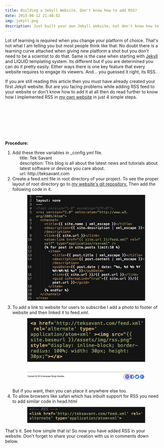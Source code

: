```yaml
---
title: Building a Jekyll Website. Don't know how to add RSS?
date: 2015-06-12 21:48:52
img: jekyll.png
description: Just built your own Jekyll website, but don't know how to add RSS feed to it? Then
---
```


<p class="intro"><span class="dropcap">L</span>ot of learning is required when you change your platform of choice. That's not what I am telling you but most people think like that. No doubt there is a learning curve attached when giving new platform a shot but you don't need to be a scientist to do that. Same is the case when starting with <a href="http://jekyllrb.com">Jekyll</a> and LIQUID templating system. Its different but if you are determined you can do it pretty easily. Either ways there is one key feature that every website requires to engage its viewers. And... you guessed it right, its RSS.</p>

<p>If you are still reading this article then you must have already created your first Jekyll website. But are you facing problems while adding RSS feed to your website or don't know how to add it at all then do read further to know how I implemented RSS in <a href="http://teksavant.com">my own website</a> in just 4 simple steps.</p>

<!-- Google adsens -->
<div style="width: 85%; margin: 20px auto;">
  <script async src="//pagead2.googlesyndication.com/pagead/js/adsbygoogle.js"></script>
<!-- landscape ad -->
<ins class="adsbygoogle"
     style="display:inline-block;width:728px;height:90px"
     data-ad-client="ca-pub-7301436099802085"
     data-ad-slot="8539476256"></ins>
<script>
(adsbygoogle = window.adsbygoogle || []).push({});
</script>
   </div>

<p><b>Procedure:</b></p>
<ol>
 <li>
   Add these three variables in _config.yml file.
    <ul style="list-style-type:none;">
    <li>title: Tek Savant</li>
    <li>description: This blog is all about the latest news and tutorials about latest software or devices you care about.</li>
    <li>url: http://teksavant.com</li>
    </ul>
 </li>
 
 <li>Create a feed.xml file in root directory of your project. To see the proper layout of root directory go to <a href="https://github.com/teksavant/teksavant.github.io">my website's git repository.</a> Then add the following code in it.
   <div style="width: 80%; margin: 10px auto;"><img src="/assets/blog-img/rssxmlcode.jpg" alt=""></div>
 </li>

 <li>
  To add a link to website for users to subscribe I add a photo to footer of website and then linked it to feed.xml.
  <div style="width: 80%; margin: 10px auto;"><img src="/assets/blog-img/Rss-footer.png" alt="">
  	<img src="/assets/blog-img/RSS-demo.png"></div>
  But if you want, then you can place it anywhere else too.
 </li>

  <li>
   To allow browsers like safari which has inbuilt support for RSS you need to add similar code in head.html
   <div style="width: 80%; margin: 10px auto;"><img src="/assets/blog-img/rss-head.png" alt=""></div>
  </li>
</ol>

<p>That's it. See how simple that is! So now you have added RSS in your website. Don't forget to share your creation with us in comments down below.</p>